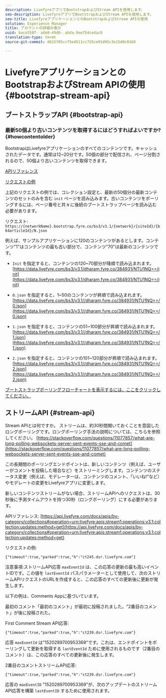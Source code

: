 ```yaml
---
description: LivefyreアプリでBootstrapおよびStream APIを使用します。
seo-description: LivefyreアプリでBootstrapおよびStream APIを使用します。
seo-title: LivefyreアプリケーションとのBootstrapおよびStream APIの使用
solution: Experience Manager
title: アカウントの詳細の表示
uuid: bace558f- ade8-49d6- abda-9ee754ce4ac0
translation-type: tm+mt
source-git-commit: d615705ccf5e4511cc735ce91d95c3e15d0c0160

---
```



# LivefyreアプリケーションとのBootstrapおよびStream APIの使用 {#bootstrap-stream-api}

## ブートストラップAPI {#bootstrap-api}

### 最新50個より古いコンテンツを取得するにはどうすればよいですか? {#howcontentolder}

BootstrapはLivefyreアプリケーションのすべてのコンテンツです。キャッシュされたデータです。通常は12~20分です。50個の部分で配信され、ページ分割されるので、50個より古いコンテンツを取得できます。

[APIリファレンス](https://api.livefyre.com/docs/apis/by-category/collections#operation=urn:livefyre:apis:bootstrap:operations:bs3:v3.1:network:site:article:init:method=get)

[リクエストの例](https://data.livefyre.com/bs3/v3.1/dharam.fyre.co/384931/NTU1NQ==/init)

上記のリクエストの例では、コレクション設定と、最新の50個分の最新コンテンツのセットのみを含む `init` ページを読み込みます。古いコンテンツをポーリングするには、ページ番号と共 `N` に後続のブートストラップページを読み込む必要があります。

リクエスト: `https://{networkName}.bootstrap.fyre.co/bs3/v3.1/{network}/{siteId}/{b64articleId}/N.json`

例えば、サンプルアプリケーションに120のコンテンツがあるとします。コンテンツ"1"はコンテンツの最も古い部分で、コンテンツ"70"は最新のコンテンツです。

* `Init` を指定すると、コンテンツの120~70部分が降順で読み込まれます。 [https://data.livefyre.com/bs3/v3.1/dharam.fyre.co/384931/NTU1NQ==/init](https://data.livefyre.com/bs3/v3.1/dharam.fyre.co/384931/NTU1NQ==/init)

* `O.json` を指定すると、1~50のコンテンツが昇順で読み込まれます。 [https://data.livefyre.com/bs3/v3.1//dharam.fyre.co/384931/NTU1NQ==/0.json](https://data.livefyre.com/bs3/v3.1//dharam.fyre.co/384931/NTU1NQ==/0.json)

* `1.json` を指定すると、コンテンツの51~100部分が昇順で読み込まれます。 [https://data.livefyre.com/bs3/v3.1//dharam.fyre.co/384931/NTU1NQ==/1.json](https://data.livefyre.com/bs3/v3.1//dharam.fyre.co/384931/NTU1NQ==/1.json)

* `2.json` を指定すると、コンテンツの101~120部分が昇順で読み込まれます。[https://data.livefyre.com/bs3/v3.1//dharam.fyre.co/384931/NTU1NQ==/2.json](https://data.livefyre.com/bs3/v3.1//dharam.fyre.co/384931/NTU1NQ==/2.json)

[ブートストラップポーリングフローチャートを表示するには、ここをクリックしてください。](https://marketing-resource-help.s3.amazonaws.com/resources/help/en_US/livefyre/bootstrap-poll-flowchart.pdf)

## ストリームAPI {#stream-api}

Stream APIとは何ですか。
ストリームは、約30秒間開いておくことを意図したロングポーリングです。ロングポーリング手法の説明については、こちらを参照してください。 [https://stackoverflow.com/questions/11077857/what-are-long-polling-websockets-server-sent-events-sse-and-comet](https://stackoverflow.com/questions/11077857/what-are-long-polling-websockets-server-sent-events-sse-and-comet)

この長期間のポーリングエンドポイントは、新しいコンテンツ（例えば、ユーザーがコメントを投稿した場合など）をストリーミングします。コンテンツのステータス変更（例えば、モデレーターは、コンテンツのコメント、「いいね!"など）やモデレートの変更をLivefyreアプリに変更します。

新しいコンテンツストリームがない場合、ストリームAPIへのリクエストは、30秒後に予測タイムアウトを持つ30秒（ロングポーリング）にする必要があります。

APIリファレンス: [https://api.livefyre.com/docs/apis/by-category/collections#operation=urn:livefyre:apis:stream1:operations:v3.1:collection:updates:method=get](https://api.livefyre.com/docs/apis/by-category/collections#operation=urn:livefyre:apis:stream1:operations:v3.1:collection:updates:method=get)

リクエストの例:

`{"timeout":true,"parked":true,"h":"ct245.dsr.livefyre.com"}`

注意事項:ストリームAPI応答 `maxEventId` は、この応答の更新の最も高いイベントIDです。この値を `lastEventId` パスパラメーターとして使用して、次のストリームAPIリクエストのURLを作成すると、この応答のすべての更新後に更新が発生します。

以下の例は、Comments Appに基づいています。

最初のコメント「最初のコメント」が最初に投稿されました。"2番目のコメント」が後に投稿された。

First Comment Stream API応答:

`{"timeout":true,"parked":true,"h":"ct239.dsr.livefyre.com"}`

応答 `maxEventId` は"1520289700953369"です。これは、エンドポイントをポーリングして更新を取得する `lastEventId` ために使用されるものです（2番目のコメント）は、この応答のすべての更新後に発生します。

2番目のコメントストリームAPI応答:

`{"timeout":true,"parked":true,"h":"ct239.dsr.livefyre.com"}`

応答の `maxEventID` "1520289700953369"が、次のアップデートのストリームAPI応答を構築 `lastEventID` するために使用されます。